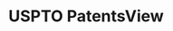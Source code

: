 ---
layout: default
bigquery: https://console.cloud.google.com/bigquery?p=patents-public-data&d=patentsview&page=dataset
citation: Attribution should be given to PatentsView for use, distribution, or derivative
  works.
code: https://github.com/CSSIP-AIR/PatentsView-Code-Snippets/
contributors: USPTO
cost: None
description: 'PatentsView includes US patent data including raw data (summaries, applications,
  pregrant applications), disambugations of inventors and assignees, and inventor
  gender estimates.  Also foreign priority data, # of figures and sheets, and government
  interest statements.'
documentation: https://patentsview.org/query/builder-faqs
last_edit: 04/07/2022, 14:43:07
location: https://patentsview.org/
maintained_by: USPTO
record_creation_timestamp: 12/2/2020 17:20:46
schema_fields:
- group
- series_code
- f371_date
- doc_type
- sector_title
- name_first
- _371_date
- level_two
- subsection_id
- disamb_assignee_id_20200929
- reldocno
- group_id
- rel_id
- symbol_position
- subgroup_id
- organization_id
- rawinventor_id
- sequence
- section
- state
- disamb_inventor_id_20190312
- publication_number
- main_group
- section_id
- relkind
- citation_id
- disamb_inventor_id_20201229
- latin_name
- id
- male_flag
- disamb_inventor_id_20170808
- county_fips
- level_three
- kind
- inventor_id
- num_claims
- ipc_class
- application_id
- dependent
- disamb_assignee_id_20181127
- attribution_status
- term_grant
- term_extension
- assignee_id
- uuid
- status
- disamb_inventor_id_20170307
- _102_date
- country_transformed
- country
- text
- lapse_of_patent
- disamb_assignee_id_20190312
- withdrawn
- latitude
- length
- role
- state_fips
- date
- num_sheets
- rule_47
- disamb_inventor_id_20191008
- deceased
- contract_award_number
- disamb_inventor_id_20200331
- fname
- designation
- disamb_inventor_id_20200929
- organization
- type
- county
- latlong
- disamb_assignee_id_20191008
- patent_id
- rawlocation_id
- longitude
- abstract
- subcategory_id
- male
- level_one
- name_last
- classification_level
- location_id
- disamb_inventor_id_20190820
- num
- name
- disamb_assignee_id_20200630
- f102_date
- action_date
- title
- disamb_assignee_id_20200331
- disamb_inventor_id_20180528
- filename
- ipc_version_indicator
- city
- number
- subclass
- disamb_assignee_id_20190820
- disamb_inventor_id_20171003
- lawyer_id
- subclass_id
- applicant_type
- disamb_inventor_id_20200630
- num_figures
- gi_statement
- category
- exemplary
- classification_status
- subgroup
- field_id
- disamb_inventor_id_20181127
- disamb_inventor_id_20191231
- rawassignee_id
- mainclass_id
- category_id
- classification_value
- classification_data_source
- variety
- disamb_assignee_id_20191231
- disamb_inventor_id_20171226
- term_disclaimer
- disclaimer_date
- lname
- field_title
- doctype
shortname: patentsview
tags:
- disambiguation
- United States
- gender
terms_of_use: Creative Commons Attribution 4.0 International License.
timeframe: 1963-1999
title: USPTO PatentsView
uuid: cf1780b1-e265-4e49-8d1d-83b9cfe0fd9a
---